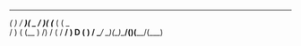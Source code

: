    __   ___  ____  _  _  ____  ____  ____
 _(  ) / __)(  _ \/ )( \(___ \(    \(  _ \
/ \) \( (__  )   /) \/ ( / __/ ) D ( )   /
\____/ \___)(__\_)\____/(____)(____/(__\_)
